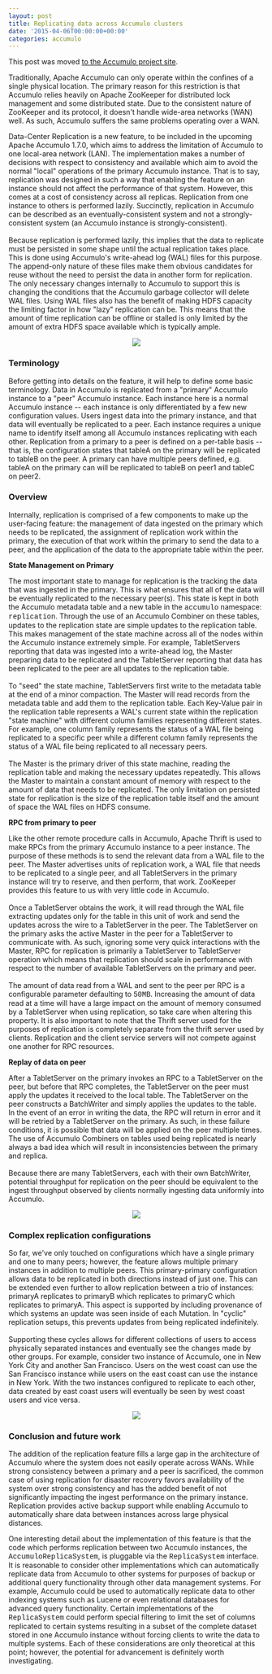 ```yaml
---
layout: post
title: Replicating data across Accumulo clusters
date: '2015-04-06T00:00:00+00:00'
categories: accumulo
---
```

<p>This post was moved <a href="https://accumulo.apache.org/blog/2015/04/06/replicating-data-across-accumulo-clusters.html" title="Updated location">to the Accumulo project site</a>. <br /></p> 
  <p>Traditionally, Apache Accumulo can only operate within the confines of a single physical location. The primary reason for this restriction is that Accumulo relies heavily on Apache ZooKeeper for distributed lock management and some distributed state. Due to the consistent nature of ZooKeeper and its protocol, it doesn't handle wide-area networks (WAN) well. As such, Accumulo suffers the same problems operating over a WAN.<br /> </p> 
  <p>Data-Center Replication is a new feature, to be included in the upcoming Apache Accumulo 1.7.0, which aims to address the limitation of Accumulo to one local-area network (LAN). The implementation makes a number of decisions with respect to consistency and available which aim to avoid the normal &quot;local&quot; operations of the primary Accumulo instance. That is to say, replication was designed in such a way that enabling the feature on an instance should not affect the performance of that system. However, this comes at a cost of consistency across all replicas. Replication from one instance to others is performed lazily. Succinctly, replication in Accumulo can be described as an eventually-consistent system and not a strongly-consistent system (an Accumulo instance is strongly-consistent).<br /><br />Because replication is performed lazily, this implies that the data to replicate must be persisted in some shape until the actual replication takes place. This is done using Accumulo's write-ahead log (WAL) files for this purpose. The append-only nature of these files make them obvious candidates for reuse without the need to persist the data in another form for replication. The only necessary changes internally to Accumulo to support this is changing the conditions that the Accumulo garbage collector will delete WAL files. Using WAL files also has the benefit of making HDFS capacity the limiting factor in how &quot;lazy&quot; replication can be. This means that the amount of time replication can be offline or stalled is only limited by the amount of extra HDFS space available which is typically ample.<br /></p> 
  <p align="center"> <img src="https://blogs.apache.org/accumulo/mediaresource/539fcf91-f3c3-4925-be6f-0fd7ef55a296" /><br /></p> 
  <h3>Terminology<br /></h3> 
  <p>Before getting into details on the feature, it will help to define some basic terminology. Data in Accumulo is replicated from a &quot;primary&quot; Accumulo instance to a &quot;peer&quot; Accumulo instance. Each instance here is a normal Accumulo instance -- each instance is only differentiated by a few new configuration values. Users ingest data into the primary instance, and that data will eventually be replicated to a peer. Each instance requires a unique name to identify itself among all Accumulo instances replicating with each other. Replication from a primary to a peer is defined on a per-table basis -- that is, the configuration states that tableA on the primary will be replicated to tableB on the peer. A primary can have multiple peers defined, e.g. tableA on the primary can will be replicated to tableB on peer1 and tableC on peer2.<br /></p> 
  <h3>Overview<br /></h3> 
  <p>Internally, replication is comprised of a few components to make up the user-facing feature: the management of data ingested on the primary which needs to be replicated, the assignment of replication work within the primary, the execution of that work within the primary to send the data to a peer, and the application of the data to the appropriate table within the peer.<br /></p> 
  <p><strong>State Management on Primary</strong><br /></p> 
  <p>The most important state to manage for replication is the tracking the data that was ingested in the primary. This is what ensures that all of the data will be eventually replicated to the necessary peer(s). This state is kept in both the Accumulo metadata table and a new table in the <font face="courier new,courier,monospace">accumulo</font> namespace: <font face="courier new,courier,monospace">replication</font>. Through the use of an Accumulo Combiner on these tables, updates to the replication state are simple updates to the replication table. This makes management of the state machine across all of the nodes within the Accumulo instance extremely simple. For example, TabletServers reporting that data was ingested into a write-ahead log, the Master preparing data to be replicated and the TabletServer reporting that data has been replicated to the peer are all updates to the replication table.<br /><br />To &quot;seed&quot; the state machine, TabletServers first write to the metadata table at the end of a minor compaction. The Master will read records from the metadata table and add them to the replication table. Each Key-Value pair in the replication table represents a WAL's current state within the replication &quot;state machine&quot; with different column families representing different states. For example, one column family represents the status of a WAL file being replicated to a specific peer while a different column family represents the status of a WAL file being replicated to all necessary peers.<br /><br />The Master is the primary driver of this state machine, reading the replication table and making the necessary updates repeatedly. This allows the Master to maintain a constant amount of memory with respect to the amount of data that needs to be replicated. The only limitation on persisted state for replication is the size of the replication table itself and the amount of space the WAL files on HDFS consume.<br /></p> 
  <p><strong>RPC from primary to peer</strong></p> 
  <p>Like the other remote procedure calls in Accumulo, Apache Thrift is used to make RPCs from the primary Accumulo instance to a peer instance. The purpose of these methods is to send the relevant data from a WAL file to the peer. The Master advertises units of replication work, a WAL file that needs to be replicated to a single peer, and all TabletServers in the primary instance will try to reserve, and then perform, that work. ZooKeeper provides this feature to us with very little code in Accumulo.<br /><br />Once a TabletServer obtains the work, it will read through the WAL file extracting updates only for the table in this unit of work and send the updates across the wire to a TabletServer in the peer. The TabletServer on the primary asks the active Master in the peer for a TabletServer to communicate with. As such, ignoring some very quick interactions with the Master, RPC for replication is primarily a TabletServer to TabletServer operation which means that replication should scale in performance with respect to the number of available TabletServers on the primary and peer.<br /><br />The amount of data read from a WAL and sent to the peer per RPC is a configurable parameter defaulting to <font face="courier new,courier,monospace">50MB</font>. Increasing the amount of data read at a time will have a large impact on the amount of memory consumed by a TabletServer when using replication, so take care when altering this property. It is also important to note that the Thrift server used for the purposes of replication is completely separate from the thrift server used by clients. Replication and the client service servers will not compete against one another for RPC resources.<br /></p> 
  <p><strong>Replay of data on peer</strong></p> 
  <p>After a TabletServer on the primary invokes an RPC to a TabletServer on the peer, but before that RPC completes, the TabletServer on the peer must apply the updates it received to the local table. The TabletServer on the peer constructs a BatchWriter and simply applies the updates to the table. In the event of an error in writing the data, the RPC will return in error and it will be retried by a TabletServer on the primary. As such, in these failure conditions, it is possible that data will be applied on the peer multiple times. The use of Accumulo Combiners on tables used being replicated is nearly always a bad idea which will result in inconsistencies between the primary and replica.<br /><br />Because there are many TabletServers, each with their own BatchWriter, potential throughput for replication on the peer should be equivalent to the ingest throughput observed by clients normally ingesting data uniformly into Accumulo.<br /></p> 
  <p align="center"><img src="https://blogs.apache.org/accumulo/mediaresource/e5b9b43b-a398-46bf-bdec-5fb2e0f57e4f" /><br /></p> 
  <h3>Complex replication configurations</h3> 
  <p>So far, we've only touched on configurations which have a single primary and one to many peers; however, the feature allows multiple primary instances in addition to multiple peers. This primary-primary configuration allows data to be replicated in both directions instead of just one. This can be extended even further to allow replication between a trio of instances: primaryA replicates to primaryB which replicates to primaryC which replicates to primaryA. This aspect is supported by including provenance of which systems an update was seen inside of each Mutation. In &quot;cyclic&quot; replication setups, this prevents updates from being replicated indefinitely.<br /><br />Supporting these cycles allows for different collections of users to access physically separated instances and eventually see the changes made by other groups. For example, consider two instance of Accumulo, one in New York City and another San Francisco. Users on the west coast can use the San Francisco instance while users on the east coast can use the instance in New York. With the two instances configured to replicate to each other, data created by east coast users will eventually be seen by west coast users and vice versa.</p> 
  <p align="center"><img src="https://blogs.apache.org/accumulo/mediaresource/d5b0dfc1-fbbf-4e12-a8ee-0754a71b7a59" /><br /></p> 
  <h3>Conclusion and future work<br /></h3> 
  <p>The addition of the replication feature fills a large gap in the architecture of Accumulo where the system does not easily operate across WANs. While strong consistency between a primary and a peer is sacrificed, the common case of using replication for disaster recovery favors availability of the system over strong consistency and has the added benefit of not significantly impacting the ingest performance on the primary instance. Replication provides active backup support while enabling Accumulo to automatically share data between instances across large physical distances.</p> 
  <p>One interesting detail about the implementation of this feature is that the code which performs replication between two Accumulo instances, the <font face="courier new,courier,monospace">AccumuloReplicaSystem</font>, is pluggable via the <font face="courier new,courier,monospace">ReplicaSystem</font> interface. It is reasonable to consider other implementations which can automatically replicate data from Accumulo to other systems for purposes of backup or additional query functionality through other data management systems. For example, Accumulo could be used to automatically replicate data to other indexing systems such as Lucene or even relational databases for advanced query functionality. Certain implementations of the <font face="courier new,courier,monospace">ReplicaSystem</font> could perform special filtering to limit the set of columns replicated to certain systems resulting in a subset of the complete dataset stored in one Accumulo instance without forcing clients to write the data to multiple systems. Each of these considerations are only theoretical at this point; however, the potential for advancement is definitely worth investigating.<br /><br /></p>
